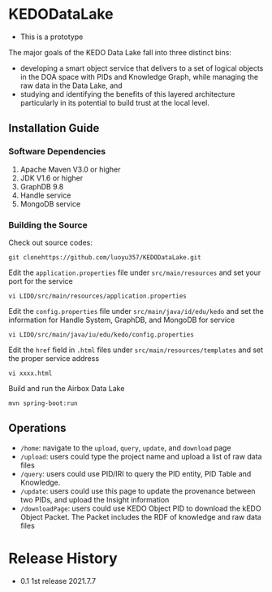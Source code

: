 # KEDODataLake
* This is a prototype 


The major goals of the KEDO Data Lake fall into three distinct bins:
* developing a smart object service that delivers to a set of logical objects in the DOA space with PIDs and Knowledge Graph, while managing the raw data in the Data Lake, and 
* studying and identifying the benefits of this layered architecture particularly in its potential to build trust at the local level.

## Installation Guide

### Software Dependencies

1. Apache Maven V3.0 or higher
2. JDK V1.6 or higher
3. GraphDB 9.8
4. Handle service
5. MongoDB service



### Building the Source

Check out source codes:

```
git clonehttps://github.com/luoyu357/KEDODataLake.git
```

Edit the `application.properties` file under `src/main/resources` and set your port for the service

```
vi LIDO/src/main/resources/application.properties
```

Edit the `config.properties` file under `src/main/java/id/edu/kedo` and set the information for Handle System, GraphDB, and MongoDB for service

```
vi LIDO/src/main/java/iu/edu/kedo/config.properties
```


Edit the `href` field in `.html` files under `src/main/resources/templates` and set the proper service address

```
vi xxxx.html
```

Build and run the Airbox Data Lake

```
mvn spring-boot:run
```

## Operations

* `/home`: navigate to the `upload`, `query`, `update`, and `download` page
* `/upload`: users could type the project name and upload a list of raw data files
* `/query`: users could use PID/IRI to query the PID entity, PID Table and Knowledge.
* `/update`: users could use this page to update the provenance between two PIDs, and upload the Insight information
* `/downloadPage`: users could use KEDO Object PID to download the kEDO Object Packet. The Packet includes the RDF of knowledge and raw data files


# Release History

* 0.1 1st release 2021.7.7
